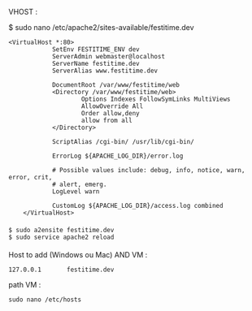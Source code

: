 VHOST :

  $ sudo nano /etc/apache2/sites-available/festitime.dev


    <VirtualHost *:80>
                SetEnv FESTITIME_ENV dev
                ServerAdmin webmaster@localhost
                ServerName festitime.dev
                ServerAlias www.festitime.dev

                DocumentRoot /var/www/festitime/web
                <Directory /var/www/festitime/web>
                        Options Indexes FollowSymLinks MultiViews
                        AllowOverride All
                        Order allow,deny
                        allow from all
                </Directory>

                ScriptAlias /cgi-bin/ /usr/lib/cgi-bin/

                ErrorLog ${APACHE_LOG_DIR}/error.log

                # Possible values include: debug, info, notice, warn, error, crit,
                # alert, emerg.
                LogLevel warn

                CustomLog ${APACHE_LOG_DIR}/access.log combined
        </VirtualHost>

####

    $ sudo a2ensite festitime.dev
    $ sudo service apache2 reload

####

Host to add (Windows ou Mac) AND VM :

    127.0.0.1       festitime.dev

path VM :

    sudo nano /etc/hosts